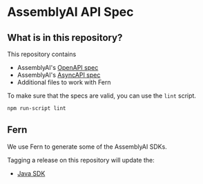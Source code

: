# AssemblyAI API Spec
## What is in this repository?

This repository contains

- AssemblyAI's [OpenAPI spec](./openapi.yml)
- AssemblyAI's [AsyncAPI spec](./asyncapi.yml)
- Additional files to work with Fern

To make sure that the specs are valid, you can use the `lint` script.

```bash
npm run-script lint
```

## Fern

We use Fern to generate some of the AssemblyAI SDKs.

Tagging a release on this repository will update the:
  - [Java SDK](https://github.com/AssemblyAI/assemblyai-java-sdk)

